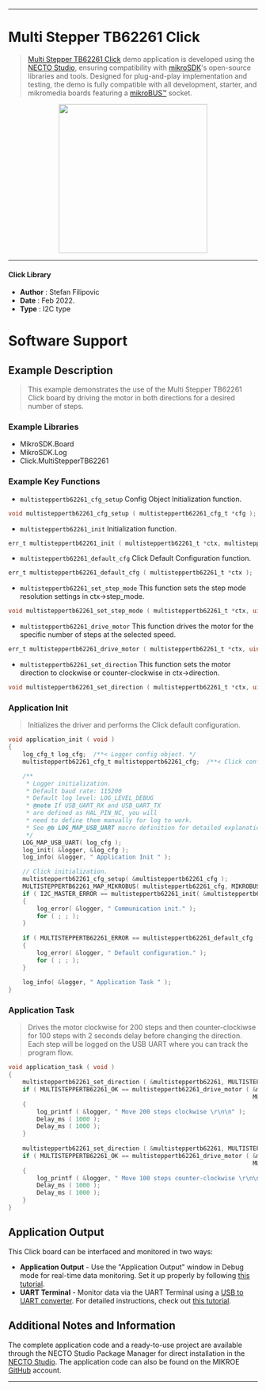 
---
# Multi Stepper TB62261 Click

> [Multi Stepper TB62261 Click](https://www.mikroe.com/?pid_product=MIKROE-5040) demo application is developed using
the [NECTO Studio](https://www.mikroe.com/necto), ensuring compatibility with [mikroSDK](https://www.mikroe.com/mikrosdk)'s
open-source libraries and tools. Designed for plug-and-play implementation and testing, the demo is fully compatible with
all development, starter, and mikromedia boards featuring a [mikroBUS&trade;](https://www.mikroe.com/mikrobus) socket.

<p align="center">
  <img src="https://www.mikroe.com/?pid_product=MIKROE-5040&image=1" height=300px>
</p>

---

#### Click Library

- **Author**        : Stefan Filipovic
- **Date**          : Feb 2022.
- **Type**          : I2C type

# Software Support

## Example Description

> This example demonstrates the use of the Multi Stepper TB62261 Click board by driving the motor in both directions for a desired number of steps.

### Example Libraries

- MikroSDK.Board
- MikroSDK.Log
- Click.MultiStepperTB62261

### Example Key Functions

- `multisteppertb62261_cfg_setup` Config Object Initialization function.
```c
void multisteppertb62261_cfg_setup ( multisteppertb62261_cfg_t *cfg );
```

- `multisteppertb62261_init` Initialization function.
```c
err_t multisteppertb62261_init ( multisteppertb62261_t *ctx, multisteppertb62261_cfg_t *cfg );
```

- `multisteppertb62261_default_cfg` Click Default Configuration function.
```c
err_t multisteppertb62261_default_cfg ( multisteppertb62261_t *ctx );
```

- `multisteppertb62261_set_step_mode` This function sets the step mode resolution settings in ctx->step_mode.
```c
void multisteppertb62261_set_step_mode ( multisteppertb62261_t *ctx, uint8_t mode );
```

- `multisteppertb62261_drive_motor` This function drives the motor for the specific number of steps at the selected speed.
```c
err_t multisteppertb62261_drive_motor ( multisteppertb62261_t *ctx, uint32_t steps, uint8_t speed );
```

- `multisteppertb62261_set_direction` This function sets the motor direction to clockwise or counter-clockwise in ctx->direction.
```c
void multisteppertb62261_set_direction ( multisteppertb62261_t *ctx, uint8_t dir );
```

### Application Init

> Initializes the driver and performs the Click default configuration.

```c
void application_init ( void )
{
    log_cfg_t log_cfg;  /**< Logger config object. */
    multisteppertb62261_cfg_t multisteppertb62261_cfg;  /**< Click config object. */

    /** 
     * Logger initialization.
     * Default baud rate: 115200
     * Default log level: LOG_LEVEL_DEBUG
     * @note If USB_UART_RX and USB_UART_TX 
     * are defined as HAL_PIN_NC, you will 
     * need to define them manually for log to work. 
     * See @b LOG_MAP_USB_UART macro definition for detailed explanation.
     */
    LOG_MAP_USB_UART( log_cfg );
    log_init( &logger, &log_cfg );
    log_info( &logger, " Application Init " );

    // Click initialization.
    multisteppertb62261_cfg_setup( &multisteppertb62261_cfg );
    MULTISTEPPERTB62261_MAP_MIKROBUS( multisteppertb62261_cfg, MIKROBUS_1 );
    if ( I2C_MASTER_ERROR == multisteppertb62261_init( &multisteppertb62261, &multisteppertb62261_cfg ) ) 
    {
        log_error( &logger, " Communication init." );
        for ( ; ; );
    }
    
    if ( MULTISTEPPERTB62261_ERROR == multisteppertb62261_default_cfg ( &multisteppertb62261 ) )
    {
        log_error( &logger, " Default configuration." );
        for ( ; ; );
    }
    
    log_info( &logger, " Application Task " );
}
```

### Application Task

> Drives the motor clockwise for 200 steps and then counter-clockiwse for 100 steps with 2 seconds delay before changing the direction.
Each step will be logged on the USB UART where you can track the program flow.

```c
void application_task ( void )
{
    multisteppertb62261_set_direction ( &multisteppertb62261, MULTISTEPPERTB62261_DIR_CW );
    if ( MULTISTEPPERTB62261_OK == multisteppertb62261_drive_motor ( &multisteppertb62261, 200, 
                                                                     MULTISTEPPERTB62261_SPEED_FAST ) )
    {
        log_printf ( &logger, " Move 200 steps clockwise \r\n\n" );
        Delay_ms ( 1000 );
        Delay_ms ( 1000 );
    }
    
    multisteppertb62261_set_direction ( &multisteppertb62261, MULTISTEPPERTB62261_DIR_CCW );
    if ( MULTISTEPPERTB62261_OK == multisteppertb62261_drive_motor ( &multisteppertb62261, 100,
                                                                     MULTISTEPPERTB62261_SPEED_FAST ) )
    {
        log_printf ( &logger, " Move 100 steps counter-clockwise \r\n\n" );
        Delay_ms ( 1000 );
        Delay_ms ( 1000 );
    }
}
```

## Application Output

This Click board can be interfaced and monitored in two ways:
- **Application Output** - Use the "Application Output" window in Debug mode for real-time data monitoring.
Set it up properly by following [this tutorial](https://www.youtube.com/watch?v=ta5yyk1Woy4).
- **UART Terminal** - Monitor data via the UART Terminal using
a [USB to UART converter](https://www.mikroe.com/click/interface/usb?interface*=uart,uart). For detailed instructions,
check out [this tutorial](https://help.mikroe.com/necto/v2/Getting%20Started/Tools/UARTTerminalTool).

## Additional Notes and Information

The complete application code and a ready-to-use project are available through the NECTO Studio Package Manager for 
direct installation in the [NECTO Studio](https://www.mikroe.com/necto). The application code can also be found on
the MIKROE [GitHub](https://github.com/MikroElektronika/mikrosdk_click_v2) account.

---
